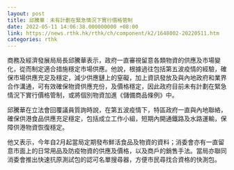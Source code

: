 ```yaml
---
layout: post
title: 邱騰華︰未有計劃在緊急情況下實行價格管制
date: 2022-05-11 14:06:38.000000000 +08:00
link: https://news.rthk.hk/rthk/ch/component/k2/1648002-20220511.htm
categories: rthk
---
```


商務及經濟發展局局長邱騰華表示，政府一直審視留意各類物資的供應及市場變化，從而制定適合措施穩定市場供應。他說，根據過往包括第五波疫情的經驗，確保市場供應充足及穩定，減少供應鏈上的窒礙，加上資訊發放及與內地政府和業界合作溝通，可有效確保物資供應充份，及價格穩定，因此政府目前未有計劃在緊急情況下實行價格管制，或將個別物資加進《儲備商品條例》中。

邱騰華在立法會回覆議員質詢時說，在第五波疫情下，特區政府一直與內地聯絡，確保供港食品供應充足穩定，包括成立工作小組，短期內開通鐵路及水路運輸，保障供港物資恢復穩定。

他又表示，今年自2月起當局定期發布鮮活食品及物資的資料；消委會亦有一直留意市面上的日常用品及防疫物資的供應及價格，以及商戶的銷售手法。當局亦聯同消委會推出快速抗原測試包的認可名單搜尋器，方便市民尋找合資格的快測包。
